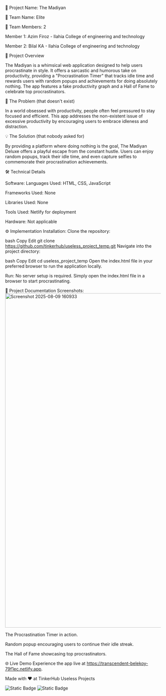 🧩 Project Name: The Madiyan 

🔧 Team Name: Elite

👥 Team Members: 2

Member 1: Azim Firoz - Ilahia College of engineering and technology 

Member 2: Bilal KA - Ilahia College of engineering and technology 

📝 Project Overview

The Madiyan is a whimsical web application designed to help users procrastinate in style. It offers a sarcastic and humorous take on productivity, providing a "Procrastination Timer" that tracks idle time and rewards users with random popups and achievements for doing absolutely nothing. The app features a fake productivity graph and a Hall of Fame to celebrate top procrastinators.

🚨 The Problem (that doesn't exist)

In a world obsessed with productivity, people often feel pressured to stay focused and efficient. This app addresses the non-existent issue of excessive productivity by encouraging users to embrace idleness and distraction.

💡 The Solution (that nobody asked for)

By providing a platform where doing nothing is the goal, The Madiyan Deluxe offers a playful escape from the constant hustle. Users can enjoy random popups, track their idle time, and even capture selfies to commemorate their procrastination achievements.

🛠️ Technical Details

Software:
Languages Used: HTML, CSS, JavaScript

Frameworks Used: None

Libraries Used: None

Tools Used: Netlify for deployment

Hardware:
Not applicable

⚙️ Implementation
Installation:
Clone the repository:

bash
Copy
Edit
git clone https://github.com/tinkerhub/useless_project_temp.git
Navigate into the project directory:

bash
Copy
Edit
cd useless_project_temp
Open the index.html file in your preferred browser to run the application locally.

Run:
No server setup is required. Simply open the index.html file in a browser to start procrastinating.

📸 Project Documentation
Screenshots: <img width="1920" height="1080" alt="Screenshot 2025-08-09 160933" src="https://github.com/user-attachments/assets/df3a4252-e5c6-45fc-bd43-df15849e07b7" />


The Procrastination Timer in action.


Random popup encouraging users to continue their idle streak.


The Hall of Fame showcasing top procrastinators.


🌐 Live Demo
Experience the app live at https://transcendent-belekoy-79f1ec.netlify.app.

Made with ❤️ at TinkerHub Useless Projects 

![Static Badge](https://img.shields.io/badge/TinkerHub-24?color=%23000000&link=https%3A%2F%2Fwww.tinkerhub.org%2F)
![Static Badge](https://img.shields.io/badge/UselessProjects--25-25?link=https%3A%2F%2Fwww.tinkerhub.org%2Fevents%2FQ2Q1TQKX6Q%2FUseless%2520Projects)


